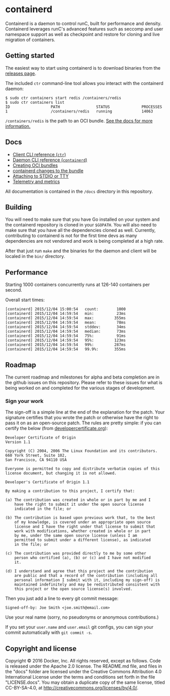 # containerd

Containerd is a daemon to control runC, built for performance and density. 
Containerd leverages runC's advanced features such as seccomp and user namespace support as well
as checkpoint and restore for cloning and live migration of containers.

## Getting started

The easiest way to start using containerd is to download binaries from the [releases page](https://github.com/docker/containerd/releases).

The included `ctr` command-line tool allows you interact with the containerd daemon:

```
$ sudo ctr containers start redis /containers/redis
$ sudo ctr containers list
ID                  PATH                STATUS              PROCESSES
1                   /containers/redis   running             14063
```

`/containers/redis` is the path to an OCI bundle. [See the docs for more information.](docs/bundle.md)

## Docs

 * [Client CLI reference (`ctr`)](docs/cli.md)
 * [Daemon CLI reference (`containerd`)](docs/daemon.md)
 * [Creating OCI bundles](docs/bundle.md)
 * [containerd changes to the bundle](docs/bundle-changes.md)
 * [Attaching to STDIO or TTY](docs/attach.md)
 * [Telemetry and metrics](docs/telemetry.md)

All documentation is contained in the `/docs` directory in this repository.

## Building

You will need to make sure that you have Go installed on your system and the containerd repository is cloned
in your `$GOPATH`.  You will also need to make sure that you have all the dependencies cloned as well.
Currently, contributing to containerd is not for the first time devs as many dependencies are not vendored and 
work is being completed at a high rate.  

After that just run `make` and the binaries for the daemon and client will be localed in the `bin/` directory.

## Performance

Starting 1000 containers concurrently runs at 126-140 containers per second.

Overall start times:

```
[containerd] 2015/12/04 15:00:54   count:        1000
[containerd] 2015/12/04 14:59:54   min:          23ms
[containerd] 2015/12/04 14:59:54   max:         355ms
[containerd] 2015/12/04 14:59:54   mean:         78ms
[containerd] 2015/12/04 14:59:54   stddev:       34ms
[containerd] 2015/12/04 14:59:54   median:       73ms
[containerd] 2015/12/04 14:59:54   75%:          91ms
[containerd] 2015/12/04 14:59:54   95%:         123ms
[containerd] 2015/12/04 14:59:54   99%:         287ms
[containerd] 2015/12/04 14:59:54   99.9%:       355ms
```

## Roadmap

The current roadmap and milestones for alpha and beta completion are in the github issues on this repository.  Please refer to these issues for what is being worked on and completed for the various stages of development.

### Sign your work

The sign-off is a simple line at the end of the explanation for the patch. Your
signature certifies that you wrote the patch or otherwise have the right to pass
it on as an open-source patch. The rules are pretty simple: if you can certify
the below (from [developercertificate.org](http://developercertificate.org/)):

```
Developer Certificate of Origin
Version 1.1

Copyright (C) 2004, 2006 The Linux Foundation and its contributors.
660 York Street, Suite 102,
San Francisco, CA 94110 USA

Everyone is permitted to copy and distribute verbatim copies of this
license document, but changing it is not allowed.

Developer's Certificate of Origin 1.1

By making a contribution to this project, I certify that:

(a) The contribution was created in whole or in part by me and I
    have the right to submit it under the open source license
    indicated in the file; or

(b) The contribution is based upon previous work that, to the best
    of my knowledge, is covered under an appropriate open source
    license and I have the right under that license to submit that
    work with modifications, whether created in whole or in part
    by me, under the same open source license (unless I am
    permitted to submit under a different license), as indicated
    in the file; or

(c) The contribution was provided directly to me by some other
    person who certified (a), (b) or (c) and I have not modified
    it.

(d) I understand and agree that this project and the contribution
    are public and that a record of the contribution (including all
    personal information I submit with it, including my sign-off) is
    maintained indefinitely and may be redistributed consistent with
    this project or the open source license(s) involved.
```

Then you just add a line to every git commit message:

    Signed-off-by: Joe Smith <joe.smith@email.com>

Use your real name (sorry, no pseudonyms or anonymous contributions.)

If you set your `user.name` and `user.email` git configs, you can sign your
commit automatically with `git commit -s`.

## Copyright and license

Copyright © 2016 Docker, Inc. All rights reserved, except as follows. Code
is released under the Apache 2.0 license. The README.md file, and files in the
"docs" folder are licensed under the Creative Commons Attribution 4.0
International License under the terms and conditions set forth in the file
"LICENSE.docs". You may obtain a duplicate copy of the same license, titled
CC-BY-SA-4.0, at http://creativecommons.org/licenses/by/4.0/.
